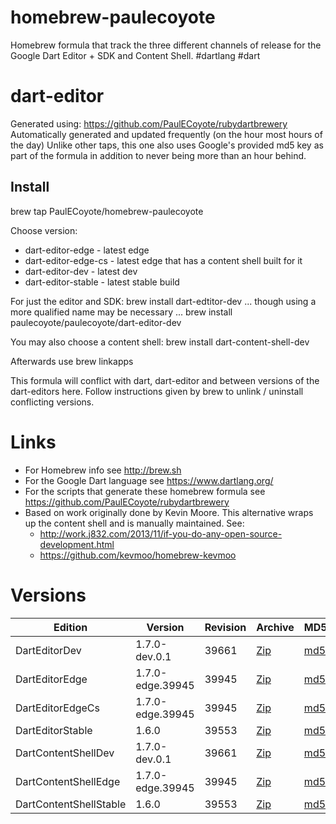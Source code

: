 homebrew-paulecoyote
====================

Homebrew formula that track the three different channels of release for the Google Dart Editor + SDK and Content Shell.  #dartlang #dart

dart-editor
===========

Generated using: https://github.com/PaulECoyote/rubydartbrewery
Automatically generated and updated frequently (on the hour most hours of the day)
Unlike other taps, this one also uses Google's provided md5 key as part of the formula in addition to never being more than an hour behind.

Install
-------
brew tap PaulECoyote/homebrew-paulecoyote

Choose version:
* dart-editor-edge - latest edge
* dart-editor-edge-cs - latest edge that has a content shell built for it
* dart-editor-dev - latest dev
* dart-editor-stable - latest stable build

For just the editor and SDK:
brew install dart-edtitor-dev
... though using a more qualified name may be necessary ...
brew install paulecoyote/paulecoyote/dart-editor-dev

You may also choose a content shell:
brew install dart-content-shell-dev

Afterwards use 
brew linkapps

This formula will conflict with dart, dart-editor and between versions of the dart-editors here.  Follow instructions given by brew to unlink / uninstall conflicting versions.

Links
=====
* For Homebrew info see http://brew.sh
* For the Google Dart language see https://www.dartlang.org/
* For the scripts that generate these homebrew formula see https://github.com/PaulECoyote/rubydartbrewery
* Based on work originally done by Kevin Moore. This alternative wraps up the content shell and is manually maintained.  See: 
    * http://work.j832.com/2013/11/if-you-do-any-open-source-development.html
    * https://github.com/kevmoo/homebrew-kevmoo

Versions
========
| Edition | Version | Revision | Archive | MD5 | Notes |
| ------- | ------- | -------- | ------- | --- | ----- |
| DartEditorDev | 1.7.0-dev.0.1 | 39661 | [Zip](https://storage.googleapis.com/dart-archive/channels/dev/release/39661/editor/darteditor-macos-x64.zip) | [md5](https://storage.googleapis.com/dart-archive/channels/dev/release/39661/editor/darteditor-macos-x64.zip.md5sum) | [Changes](https://storage.googleapis.com/dart-archive/channels/dev/release/latest/changelog.html) |
| DartEditorEdge | 1.7.0-edge.39945 | 39945 | [Zip](https://storage.googleapis.com/dart-archive/channels/be/raw/39945/editor/darteditor-macos-x64.zip) | [md5](https://storage.googleapis.com/dart-archive/channels/be/raw/39945/editor/darteditor-macos-x64.zip.md5sum) | - |
| DartEditorEdgeCs | 1.7.0-edge.39945 | 39945 | [Zip](https://storage.googleapis.com/dart-archive/channels/be/raw/39945/editor/darteditor-macos-x64.zip) | [md5](https://storage.googleapis.com/dart-archive/channels/be/raw/39945/editor/darteditor-macos-x64.zip.md5sum) | - |
| DartEditorStable | 1.6.0 | 39553 | [Zip](https://storage.googleapis.com/dart-archive/channels/stable/release/39553/editor/darteditor-macos-x64.zip) | [md5](https://storage.googleapis.com/dart-archive/channels/stable/release/39553/editor/darteditor-macos-x64.zip.md5sum) | [Changes](https://storage.googleapis.com/dart-archive/channels/stable/release/latest/changelog.html) |
| DartContentShellDev | 1.7.0-dev.0.1 | 39661 | [Zip](https://storage.googleapis.com/dart-archive/channels/dev/release/39661/dartium/content_shell-macos-ia32-release.zip) | [md5](https://storage.googleapis.com/dart-archive/channels/dev/release/39661/dartium/content_shell-macos-ia32-release.zip.md5sum) | - |
| DartContentShellEdge | 1.7.0-edge.39945 | 39945 | [Zip](https://storage.googleapis.com/dart-archive/channels/be/raw/39945/dartium/content_shell-macos-ia32-release.zip) | [md5](https://storage.googleapis.com/dart-archive/channels/be/raw/39945/dartium/content_shell-macos-ia32-release.zip.md5sum) | - |
| DartContentShellStable | 1.6.0 | 39553 | [Zip](https://storage.googleapis.com/dart-archive/channels/stable/release/39553/dartium/content_shell-macos-ia32-release.zip) | [md5](https://storage.googleapis.com/dart-archive/channels/stable/release/39553/dartium/content_shell-macos-ia32-release.zip.md5sum) | - |

